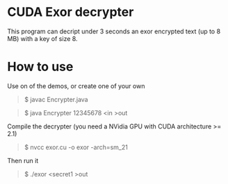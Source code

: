 CUDA Exor decrypter
============

This program can decript under 3 seconds an exor encrypted text (up to 8 MB) with a key of size 8.


How to use
============

Use on of the demos, or create one of your own

>$ javac Encrypter.java

>$ java Encrypter 12345678 &lt;in &gt;out

Compile the decrypter (you need a NVidia GPU with CUDA architecture >= 2.1)

>$ nvcc exor.cu -o exor -arch=sm_21

Then run it

>$ ./exor &lt;secret1 &gt;out
